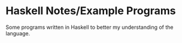 # Haskell Notes/Example Programs

Some programs written in Haskell to better my understanding of the language.

